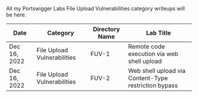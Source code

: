 All my Portswigger Labs File Upload Vulnerabilities category writeups will be here.

Date	 	  | Category                      | Directory Name | Lab Title
--------------|-------------------------------|----------------|----------------------
Dec 16, 2022  | File Upload Vulnerabilities   | FUV-1          | Remote code execution via web shell upload
Dec 16, 2022  | File Upload Vulnerabilities   | FUV-2          | Web shell upload via Content-Type restriction bypass